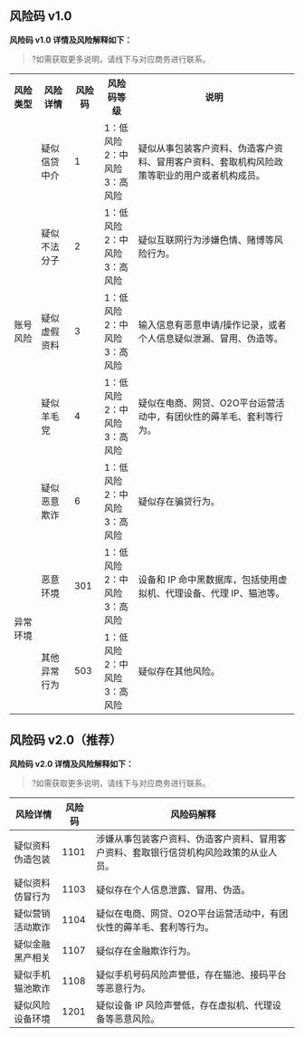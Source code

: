 ## 风险码 v1.0 
**风险码 v1.0 详情及风险解释如下：**
>?如需获取更多说明，请线下与对应商务进行联系。
>
<table>
<tr>
<th>风险类型</th>
<th>风险详情</th>
<th>风险码</th>
<th>风险码等级</th>
<th>说明</th>
</tr>
<tr>
<td rowspan="6">账号风险</td>
<td>疑似信贷中介</td>
<td>1</td>
<td>1：低风险</br>2：中风险</br>3：高风险</td>
<td>疑似从事包装客户资料、伪造客户资料、冒用客户资料、套取机构风险政策等职业的用户或者机构成员。</td>
</tr>
<tr>
<td>疑似不法分子</td>
<td>2</td>
<td>1：低风险</br>2：中风险</br>3：高风险</td>
<td>疑似互联网行为涉嫌色情、赌博等风险行为。</td>
</tr>
<tr>
<td>疑似虚假资料</td>
<td>3</td>
<td>1：低风险</br>2：中风险</br>3：高风险</td>
<td>输入信息有恶意申请/操作记录，或者个人信息疑似泄漏、冒用、伪造等。</td>
</tr>
<tr>
<td>疑似羊毛党</td>
<td>4</td>
<td>1：低风险</br>2：中风险</br>3：高风险</td>
<td>疑似在电商、网贷、O2O平台运营活动中，有团伙性的薅羊毛、套利等行为。</td>
</tr>
<tr>
<tr>
<td>疑似恶意欺诈</td>
<td>6</td>
<td>1：低风险</br>2：中风险</br>3：高风险</td>
<td>疑似存在骗贷行为。</td>
</tr>

<tr>
<td rowspan="18">异常环境</td>
<td>恶意环境</td>
<td>301</td>
<td>1：低风险</br>2：中风险</br>3：高风险</td>
<td>设备和 IP 命中黑数据库，包括使用虚拟机、代理设备、代理 IP、猫池等。</td>
</tr>
<tr>
<td>其他异常行为</td>
<td>503</td>
<td>1：低风险</br>2：中风险</br>3：高风险</td>
<td>疑似存在其他风险。</td>
</tr>
</table>

## 风险码 v2.0（推荐）
**风险码 v2.0 详情及风险解释如下：**

>?如需获取更多说明，请线下与对应商务进行联系。

| 风险详情     | 风险码  | 风险码解释                                    |
| -------- | ---- | ---------------------------------------- |
| 疑似资料伪造包装 | 1101 | 涉嫌从事包装客户资料、伪造客户资料、冒用客户资料、套取银行信贷机构风险政策的从业人员。 |
| 疑似资料仿冒行为 | 1103 | 疑似存在个人信息泄露、冒用、伪造。            |
| 疑似营销活动欺诈 | 1104 | 疑似在电商、网贷、O2O平台运营活动中，有团伙性的薅羊毛、套利等行为。        |
| 疑似金融黑产相关 | 1107 | 疑似存在金融欺诈行为。                  |
| 疑似手机猫池欺诈 | 1108 | 疑似手机号码风险声誉低，存在猫池、接码平台等恶意行为。                 |
| 疑似风险设备环境 | 1201 | 疑似设备 IP 风险声誉低，存在虚拟机、代理设备等恶意风险。             |
